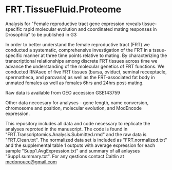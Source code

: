 # FRT.TissueFluid.Proteome

Analysis for "Female reproductive tract gene expression reveals tissue-specific rapid molecular evolution and coordinated mating responses in Drosophila" to be published in G3

In order to better understand the female reproductive tract (FRT) we conducted a systematic, comprehensive investigation of the FRT in a tssue-specific manner at three time points relative to mating. By characterizing the transcriptional relationships among discrete FRT tissues across time we advance the understanding of the molecular genetics of FRT functions. We conducted RNAseq of five FRT tissues (bursa, oviduct, seminal receeptacle, spermatheca, and parovaria) as well as the FRT-associated fat body in unmated females as well as females 6hrs and 24hrs post-mating.

Raw data is available from GEO accession GSE143759

Other data neccesary for analyses - gene length, name conversion, chromosome and position, molecular evolution, and ModEncode expression.

This repository includes all data and code necessary to replicate the analyses reproted in the manuscript. The code is found in "FRT.Transcriptomics.Analysis.Submitted.rmd" and the raw data is "FRT.Clean.txt". The normalized data set is included as "FRT.normalized.txt" and the supplemental table 1 outputs with average expression for each sample "Supp1.AvgExpression.txt" and summary of all anlayses "Supp1.summary.txt". For any qestions contact Caitlin at mcdonouce@gmail.com
